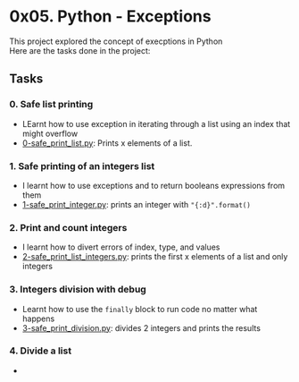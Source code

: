 # 0x05. Python - Exceptions

This project explored the concept of execptions in Python <br>
Here are the tasks done in the project:

## Tasks

### 0. Safe list printing
- LEarnt how to use exception in iterating through a list using an index that might overflow
- [0-safe_print_list.py](https://github.com/JerryEchimau/alx-higher_level_programming/blob/master/0x05-python-exceptions/0-safe_print_list.py): Prints x elements of a list.

### 1. Safe printing of an integers list
- I learnt how to use exceptions and to return booleans expressions from them
- [1-safe_print_integer.py](https://github.com/JerryEchimau/alx-higher_level_programming/blob/master/0x05-python-exceptions/1-safe_print_integer.py): prints an integer with ``"{:d}".format()``

### 2. Print and count integers
- I learnt how to divert errors of index, type, and values
- [2-safe_print_list_integers.py](https://github.com/JerryEchimau/alx-higher_level_programming/blob/master/0x05-python-exceptions/2-safe_print_list_integers.py): prints the first x elements of a list and only integers

### 3. Integers division with debug
- Learnt how to use the ``finally`` block to run code no matter what happens
- [3-safe_print_division.py](https://github.com/JerryEchimau/alx-higher_level_programming/blob/master/0x05-python-exceptions/3-safe_print_division.py): divides 2 integers and prints the results

### 4. Divide a list
- 
